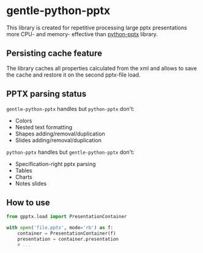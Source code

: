# gentle-python-pptx

This library is created for repetitive processing large pptx presentations more CPU- and memory- effective than [python-pptx](https://github.com/scanny/python-pptx) library.


## Persisting cache feature

The library caches all properties calculated from the xml and allows to save the cache and restore it on the second pptx-file load.


## PPTX parsing status

`gentle-python-pptx` handles but `python-pptx` don't:
- Colors
- Nested text formatting
- Shapes adding/removal/duplication
- Slides adding/removal/duplication

`python-pptx` handles but `gentle-python-pptx` don't:
- Specification-right pptx parsing
- Tables
- Charts
- Notes slides


## How to use

```python
from gpptx.load import PresentationContainer

with open('file.pptx', mode='rb') as f:
    container = PresentationContainer(f)
    presentation = container.presentation
    # ...
```
